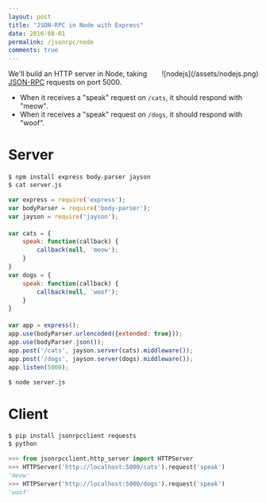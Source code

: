 ```yaml
---
layout: post
title: "JSON-RPC in Node with Express"
date: 2016-08-01
permalink: /jsonrpc/node
comments: true
---
```

<div style="float: right" markdown="1">
![nodejs](/assets/nodejs.png)
</div>

We'll build an HTTP server in Node, taking [JSON-RPC](http://www.jsonrpc.org/) requests on port 5000.

- When it receives a "speak" request on `/cats`, it should respond with "meow".
- When it receives a "speak" request on `/dogs`, it should respond with "woof".

Server
======

``` shell
$ npm install express body-parser jayson
$ cat server.js
```
```javascript
var express = require('express');
var bodyParser = require('body-parser');
var jayson = require('jayson');

var cats = {
    speak: function(callback) {
        callback(null, 'meow');
    }
}
var dogs = {
    speak: function(callback) {
        callback(null, 'woof');
    }
}

var app = express();
app.use(bodyParser.urlencoded({extended: true}));
app.use(bodyParser.json());
app.post('/cats', jayson.server(cats).middleware());
app.post('/dogs', jayson.server(dogs).middleware());
app.listen(5000);
```
``` shell
$ node server.js
```

Client
======
``` shell
$ pip install jsonrpcclient requests
$ python
```
```python
>>> from jsonrpcclient.http_server import HTTPServer
>>> HTTPServer('http://localhost:5000/cats').request('speak')
'meow'
>>> HTTPServer('http://localhost:5000/dogs').request('speak')
'woof'
```
